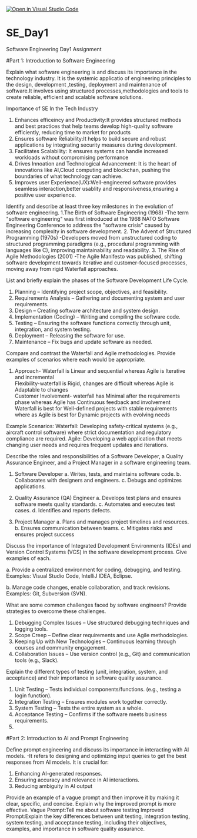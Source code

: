 [![Open in Visual Studio Code](https://classroom.github.com/assets/open-in-vscode-2e0aaae1b6195c2367325f4f02e2d04e9abb55f0b24a779b69b11b9e10269abc.svg)](https://classroom.github.com/online_ide?assignment_repo_id=18363679&assignment_repo_type=AssignmentRepo)
# SE_Day1
Software Engineering Day1 Assignment

#Part 1: Introduction to Software Engineering

Explain what software engineering is and discuss its importance in the technology industry.
It is the systemic applicatio of engineering principles to the design, development ,testing, deployment and maintenance of software.It involves using structured processes,methodologies and tools to create reliable, efficient and scalable software solutions.

 Importance of SE In the Tech Industry
 1. Enhances efficeincy and Productivity:It provides structured methods and best practices that help teams develop high-quality software efficiently, reducing time to market for products
 2. Ensures  software Reliability:It helps to build secure and robust applications by integrating security measures during development.
 3. Facilitates Scalability: It ensures systems can handle increased workloads without compromising performance
 4. Drives Innoation and Technological Advancement: It is the heart of innovations like AI,Cloud computing and blockchan, pushing the boundaries of what technology can achieve.
 5. Improves user Experience(UX):Well-engineered software provides seamless interaction,better usablity and responsiveness,ensuring a positive user experience.
    

Identify and describe at least three key milestones in the evolution of software engineering.
1.The Birth of Software Engineering (1968)
-The term "software engineering" was first introduced at the 1968 NATO Software Engineering Conference to address the "software crisis" caused by increasing complexity in software development.
2. The Advent of Structured Programming (1970s)
-Developers moved from unstructured coding to structured programming paradigms (e.g., procedural programming with languages like C), improving maintainability and readability.
3. The Rise of Agile Methodologies (2001)
-The Agile Manifesto was published, shifting software development towards iterative and customer-focused processes, moving away from rigid Waterfall approaches.


List and briefly explain the phases of the Software Development Life Cycle.

1. Planning – Identifying project scope, objectives, and feasibility.
2. Requirements Analysis – Gathering and documenting system and user requirements.
3. Design – Creating software architecture and system design.
4. Implementation (Coding) – Writing and compiling the software code.
5. Testing – Ensuring the software functions correctly through unit, integration, and system testing.
6. Deployment – Releasing the software for use.
7. Maintenance – Fix bugs and update software as needed.
   
Compare and contrast the Waterfall and Agile methodologies. Provide examples of scenarios where each would be appropriate.
1. Approach- Waterfall is Linear and sequential whereas Agile is	Iterative and incremental	
Flexibility-waterfall is 	Rigid, changes are difficult whereas Agile is	Adaptable to changes	
Customer Involvement- waterfall has 	Minimal after the requirements phase	whereas Agile has Continuous feedback and involvement
Waterfall is best for	Well-defined projects with stable requirements	where as Agile is best for Dynamic projects with evolving needs

Example Scenarios:
Waterfall: Developing safety-critical systems (e.g., aircraft control software) where strict documentation and regulatory compliance are required.
Agile: Developing a web application that meets changing user needs and requires frequent updates and iterations.

Describe the roles and responsibilities of a Software Developer, a Quality Assurance Engineer, and a Project Manager in a software engineering team.

1. Software Developer
a. Writes, tests, and maintains software code.
b. Collaborates with designers and engineers.
c. Debugs and optimizes applications.

2. Quality Assurance (QA) Engineer
a. Develops test plans and ensures software meets quality standards.
c. Automates and executes test cases.
d. Identifies and reports defects.
3. Project Manager
a. Plans and manages project timelines and resources.
b. Ensures communication between teams.
c. Mitigates risks and ensures project success

Discuss the importance of Integrated Development Environments (IDEs) and Version Control Systems (VCS) in the software development process. Give examples of each.

a. Provide a centralized environment for coding, debugging, and testing.
Examples: Visual Studio Code, IntelliJ IDEA, Eclipse.

b. Manage code changes, enable collaboration, and track revisions.
Examples: Git, Subversion (SVN).

What are some common challenges faced by software engineers? Provide strategies to overcome these challenges.

1. Debugging Complex Issues – Use structured debugging techniques and logging tools.
2. Scope Creep – Define clear requirements and use Agile methodologies.
3. Keeping Up with New Technologies – Continuous learning through courses and community engagement.
4. Collaboration Issues – Use version control (e.g., Git) and communication tools (e.g., Slack).

Explain the different types of testing (unit, integration, system, and acceptance) and their importance in software quality assurance.

1. Unit Testing – Tests individual components/functions. (e.g., testing a login function).
2. Integration Testing – Ensures modules work together correctly.
3. System Testing – Tests the entire system as a whole.
4. Acceptance Testing – Confirms if the software meets business requirements.
5. 
#Part 2: Introduction to AI and Prompt Engineering


Define prompt engineering and discuss its importance in interacting with AI models.
-It refers to designing and optimizing input queries to get the best responses from AI models. It is crucial for:
1. Enhancing AI-generated responses.
2. Ensuring accuracy and relevance in AI interactions.
3. Reducing ambiguity in AI output

Provide an example of a vague prompt and then improve it by making it clear, specific, and concise. Explain why the improved prompt is more effective.
Vague Prompt:Tell me about software testing
Improved Prompt:Explain the key differences between unit testing, integration testing, system testing, and acceptance testing, including their objectives, examples, and importance in software quality assurance.
